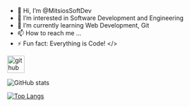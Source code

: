 - 👋 Hi, I’m @MitsiosSoftDev
- 👀 I’m interested in Software Development and Engineering
- 🌱 I’m currently learning Web Development, Git
- 📫 How to reach me ...
- ⚡ Fun fact: Everything is Code! </>

[<img src='https://cdn.jsdelivr.net/npm/simple-icons@3.0.1/icons/github.svg' alt='github' height='40'>](https://github.com/MitsiosSoftDev)

![GitHub stats](https://github-readme-stats.vercel.app/api?username=MitsiosSoftDev&show_icons=true)  

[![Top Langs](https://github-readme-stats.vercel.app/api/top-langs/?username=MitsiosSoftDev)](https://github.com/anuraghazra/github-readme-stats)
